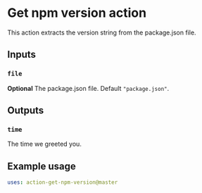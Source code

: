 # Get npm version action

This action extracts the version string from the package.json file.

## Inputs

### `file`

**Optional** The package.json file. Default `"package.json"`.

## Outputs

### `time`

The time we greeted you.

## Example usage

```yaml
uses: action-get-npm-version@master
```
